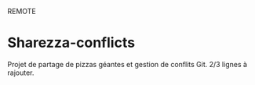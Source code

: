 REMOTE
# Sharezza-conflicts
Projet de partage de pizzas géantes et gestion de conflits Git.
2/3 lignes à rajouter.
